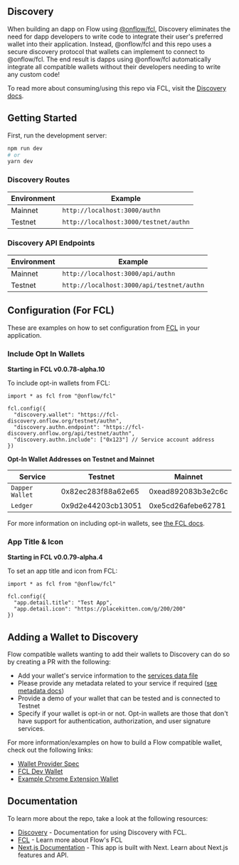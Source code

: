 ## Discovery

When building an dapp on Flow using [@onflow/fcl](https://github.com/onflow/fcl-js), Discovery eliminates the need for dapp developers to write code to integrate their user's preferred wallet into their application. Instead, @onflow/fcl and this repo uses a secure discovery protocol that wallets can implement to connect to @onflow/fcl. The end result is dapps using @onflow/fcl automatically integrate all compatible wallets without their developers needing to write any custom code!

To read more about consuming/using this repo via FCL, visit the [Discovery docs](https://developers.flow.com/tools/fcl-js/reference/discovery).

## Getting Started

First, run the development server:

```bash
npm run dev
# or
yarn dev
```

### Discovery Routes

| Environment | Example                               |
| ----------- | ------------------------------------- |
| Mainnet     | `http://localhost:3000/authn`         |
| Testnet     | `http://localhost:3000/testnet/authn` |

### Discovery API Endpoints

| Environment | Example                                   |
| ----------- | ----------------------------------------- |
| Mainnet     | `http://localhost:3000/api/authn`         |
| Testnet     | `http://localhost:3000/api/testnet/authn` |

## Configuration (For FCL)

These are examples on how to set configuration from [FCL](https://docs.onflow.org/fcl/) in your application.

### Include Opt In Wallets

**Starting in FCL v0.0.78-alpha.10**

To include opt-in wallets from FCL:

```
import * as fcl from "@onflow/fcl"

fcl.config({
  "discovery.wallet": "https://fcl-discovery.onflow.org/testnet/authn",
  "discovery.authn.endpoint": "https://fcl-discovery.onflow.org/api/testnet/authn",
  "discovery.authn.include": ["0x123"] // Service account address
})
```

**Opt-In Wallet Addresses on Testnet and Mainnet**

| Service         | Testnet            | Mainnet            |
| --------------- | ------------------ | ------------------ |
| `Dapper Wallet` | 0x82ec283f88a62e65 | 0xead892083b3e2c6c |
| `Ledger`        | 0x9d2e44203cb13051 | 0xe5cd26afebe62781 |

For more information on including opt-in wallets, see [the FCL docs](https://developers.flow.com/tools/fcl-js/reference/api#more-configuration).

### App Title & Icon

**Starting in FCL v0.0.79-alpha.4**

To set an app title and icon from FCL:

```
import * as fcl from "@onflow/fcl"

fcl.config({
  "app.detail.title": "Test App",
  "app.detail.icon": "https://placekitten.com/g/200/200"
})
```

## Adding a Wallet to Discovery

Flow compatible wallets wanting to add their wallets to Discovery can do so by creating a PR with the following:

- Add your wallet's service information to the [services data file](https://github.com/onflow/fcl-discovery/blob/master/data/services.json)
- Please provide any metadata related to your service if required ([see metadata docs](https://github.com/onflow/fcl-discovery/blob/master/docs/service-fields.md))
- Provide a demo of your wallet that can be tested and is connected to Testnet
- Specify if your wallet is opt-in or not. Opt-in wallets are those that don't have support for authentication, authorization, and user signature services.

For more information/examples on how to build a Flow compatible wallet, check out the following links:

- [Wallet Provider Spec](https://github.com/onflow/fcl-js/blob/9bce741d3b32fde18b07084b62ea15f9bbdb85bc/packages/fcl/src/wallet-provider-spec/draft-v3.md)
- [FCL Dev Wallet](https://github.com/onflow/fcl-dev-wallet)
- [Example Chrome Extension Wallet](https://github.com/onflow/wallet-extension-example)

## Documentation

To learn more about the repo, take a look at the following resources:

- [Discovery](https://developers.flow.com/tools/fcl-js/reference/api#discovery) - Documentation for using Discovery with FCL.
- [FCL](https://developers.flow.com/tools/fcl-js) - Learn more about Flow's FCL
- [Next.js Documentation](https://nextjs.org/docs) - This app is built with Next. Learn about Next.js features and API.
